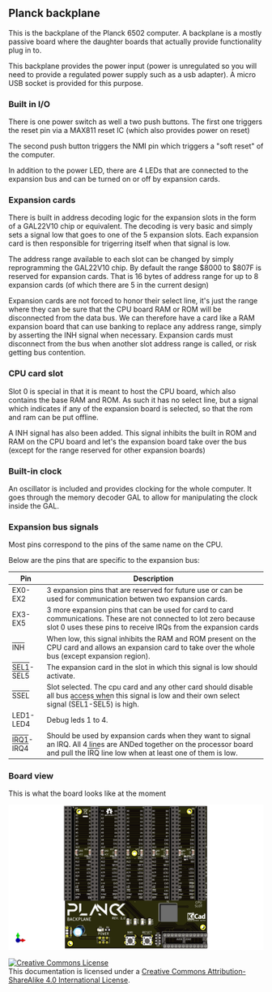 ## Planck backplane
This is the backplane of the Planck 6502 computer.
A backplane is a mostly passive board where the daughter boards that actually provide functionality plug in to.

This backplane provides the power input (power is unregulated so you will need to provide a regulated power supply such as a usb adapter). A micro USB socket is provided for this purpose.

### Built in I/O

There is one power switch as well a two push buttons.
The first one triggers the reset pin via a MAX811 reset IC (which also provides power on reset)

The second push button triggers the NMI pin which triggers a "soft reset" of the computer.

In addition to the power LED, there are 4 LEDs that are connected to the expansion bus and can be turned on or off by expansion cards.

### Expansion cards 

There is built in address decoding logic for the expansion slots in the form of a GAL22V10 chip or equivalent. The decoding is very basic and simply sets a signal low that goes to one of the 5 expansion slots. Each expansion card is then responsible for trigerring itself when that signal is low. 

The address range available to each slot can be changed by simply reprogramming the GAL22V10 chip. By default the range $8000 to $807F is reserved for expansion cards. That is 16 bytes of address range for up to 8 expansion cards (of which there are 5 in the current design)

Expansion cards are not forced to honor their select line, it's just the range where they can be sure that the CPU board RAM or ROM will be disconnected from the data bus. We can therefore have a card like a RAM expansion board that can use banking to replace any address range, simply by asserting the INH signal when necessary.
Expansion cards must disconnect from the bus when another slot address range is called, or risk getting bus contention.

### CPU card slot

Slot 0 is special in that it is meant to host the CPU board, which also contains the base RAM and ROM. As such it has no select line, but a signal which indicates if any of the expansion board is selected, so that the rom and ram can be put offline.

A INH signal has also been added. This signal inhibits the built in ROM and RAM on the CPU board and let's the expansion board take over the bus (except for the range reserved for other expansion boards)

### Built-in clock

An oscillator is included and provides clocking for the whole computer. It goes through the memory decoder GAL to allow for manipulating the clock inside the GAL.

### Expansion bus signals

Most pins correspond to the pins of the same name on the CPU.

Below are the pins that are specific to the expansion bus:


| Pin | Description |
|-----   |-------------|
| EX0-EX2 | 3 expansion pins that are reserved for future use or can be used for communication betwen two expansion cards.|
| EX3-EX5 | 3 more expansion pins that can be used for card to card communications. These are not connected to lot zero because slot 0 uses these pins to receive IRQs from the expansion cards|
| <span style="text-decoration:overline">INH</span>|When low, this signal inhibits the RAM and ROM present on the CPU card and allows an expansion card to take over the whole bus (except expansion region).|
|<span style="text-decoration:overline">SEL1</span>-<span style="text-decoration:overline">SEL5</span>|The expansion card in the slot in which this signal is low should activate.|
|<span style="text-decoration:overline">SSEL</span>| Slot selected. The cpu card and any other card should disable all bus access when this signal is low and their own select signal (<span style="text-decoration:overline">SEL1</span>-<span style="text-decoration:overline">SEL5</span>) is high.|
|LED1-LED4| Debug leds 1 to 4.|
| <span style="text-decoration:overline">IRQ1</span>-<span style="text-decoration:overline">IRQ4</span>|Should be used by expansion cards when they want to signal an IRQ. All 4 lines are ANDed together on the processor board and pull the <span style="text-decoration:overline">IRQ</span> line low when at least one of them is low.|

### Board view

This is what the board looks like at the moment

![Backplane 3D view](backplane.png)




<a rel="license" href="http://creativecommons.org/licenses/by-sa/4.0/"><img alt="Creative Commons License" style="border-width:0" src="https://i.creativecommons.org/l/by-sa/4.0/88x31.png" /></a><br />This documentation is licensed under a <a rel="license" href="http://creativecommons.org/licenses/by-sa/4.0/">Creative Commons Attribution-ShareAlike 4.0 International License</a>.